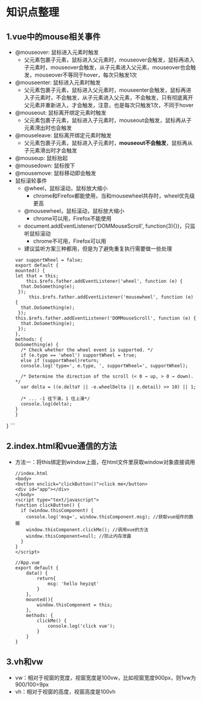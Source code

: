 # 知识点整理

## 1.vue中的mouse相关事件
+ @mouseover: 鼠标进入元素时触发
    + 父元素包裹子元素，鼠标进入父元素时，mouseover会触发，鼠标再进入子元素时，mouseover会触发，从子元素进入父元素，mouseover也会触发，mouseover不等同于hover，每次只触发1次
+ @mouseenter: 鼠标进入元素时触发
    + 父元素包裹子元素，鼠标进入父元素时，mouseenter会触发，鼠标再进入子元素时，不会触发，从子元素进入父元素，不会触发，只有彻底离开父元素并重新进入，才会触发，注意，也是每次只触发1次，不同于hover
+ @mouseout: 鼠标离开绑定元素时触发
    + 父元素包裹子元素，鼠标进入子元素时，mouseout会触发，鼠标再从子元素滑出时也会触发
+ @mouseleave: 鼠标离开绑定元素时触发
    + 父元素包裹子元素，鼠标进入子元素时，**mouseout不会触发**，鼠标再从子元素滑出时才会触发
+ @mouseup: 鼠标抬起
+ @mousedown: 鼠标按下
+ @mousemove: 鼠标移动即会触发
+ 鼠标滚轮事件
    + @wheel，鼠标滚动，鼠标放大缩小
        + chrome和Firefox都能使用，当和mousewheel共存时，wheel优先级更高
    + @mousewheel，鼠标滚动，鼠标放大缩小
        + chrome可以用，Firefox不能使用
    + document.addEventListener('DOMMouseScroll', function(3){})，只监听鼠标滚动
        + chrome不可用，Firefox可以用
    + 建议监听方案三种都用，但是为了避免重复执行需要做一些处理
    ```
    var supportWheel = false;
    export default {
  mounted() {
    let that = this;
        this.$refs.father.addEventListener('wheel', function (e) { 
      that.DoSomething(e);
     });
         this.$refs.father.addEventListener('mousewheel', function (e) { 
      that.DoSomething(e);
     });
    this.$refs.father.addEventListener('DOMMouseScroll', function (e) { 
      that.DoSomething(e);
     });
  },
  methods: {
    DoSomething(e) {
      /* Check whether the wheel event is supported. */
      if (e.type == 'wheel') supportWheel = true;
      else if (supportWheel)return;
      console.log('type=', e.type, ', supportWheel=', supportWheel);

      /* Determine the direction of the scroll (< 0 → up, > 0 → down). */
      var delta = ((e.deltaY || -e.wheelDelta || e.detail) >> 10) || 1;

      /* ... -1 往下滑，1 往上滑*/
      console.log(delta);
    }
  }
}
    ```

## 2.index.html和vue通信的方法
+ 方法一：将this绑定到window上面，在html文件里获取window对象直接调用
    ```
    //index.html
   <body>
    <button onclick="clickButton()">click me</button>
    <div id="app"></div>
   </body>
  <script type="text/javascript">
    function clickButton() {
      if (window.thisComponent) {
        console.log('msg=', window.thisComponent.msg); //获取vue组件的数据
        window.thisComponent.clickMe(); //调用vue的方法
        window.thisComponent=null; //防止内存泄露
      }
    }
  </script>
    ```
    ```
    //App.vue
    export default {
        data() {
            return{
                msg: 'hello heyzqt'
            }
        },
        mounted(){
            window.thisComponent = this;
        },
        methods: {
            clickMe() {
                console.log('click vue');
            }
        }
    }
    ```

## 3.vh和vw
+ vw：相对于视窗的宽度，视窗宽度是100vw，比如视窗宽度900px，则1vw为900/100=9px
+ vh：相对于视窗的高度，视窗高度是100vh